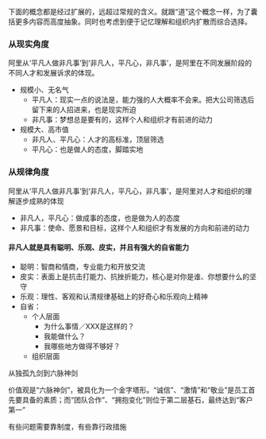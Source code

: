 下面的概念都是经过扩展的，远超过常规的含义。就跟“道”这个概念一样，为了囊括更多内容而高度抽象。同时也考虑到便于记忆理解和组织内扩散而综合选择。

### 从现实角度
阿里从‘平凡人做非凡事’到‘非凡人，平凡心，非凡事’，是阿里在不同发展阶段的不同人才和发展诉求的体现。
- 规模小、无名气
    - 平凡人：现实一点的说法是，能力强的人大概率不会来。把大公司筛选后留下来的人招进来，也是现实所迫
    - 非凡事：梦想总是要有的，这样个人和组织才有前进的动力
- 规模大、高市值
    - 非凡人、平凡心：人才的高标准，顶层筛选
    - 平凡心：也是做人的态度，脚踏实地

### 从规律角度
阿里从‘平凡人做非凡事’到‘非凡人，平凡心，非凡事’，是阿里对人才和组织的理解逐步成熟的体现
- 非凡人，平凡心：做成事的态度，也是做为人的态度
- 非凡事：使命、愿景和目标，这样个人和组织才有发展的方向和前进的动力

#### 非凡人就是具有聪明、乐观、皮实，并且有强大的自省能力
- 聪明：智商和情商，专业能力和开放交流
- 皮实：表面上是抗击打能力、抗挫折能力，核心是对你是谁、你想要什么的坚守
- 乐观：理性、客观和认清规律基础上的好奇心和乐观向上精神
- 自省：
    - 个人层面
        - 为什么事情／XXX是这样的？
        - 我能做什么？
        - 我哪些地方做得不够好？
    - 组织层面

从独孤九剑到六脉神剑

价值观是“六脉神剑”，被具化为一个金字塔形。“诚信”、“激情”和“敬业”是员工首先要具备的素质；而“团队合作”、“拥抱变化”则位于第二层基石，最终达到“客户第一”

有些问题需要靠制度，有些靠行政措施

